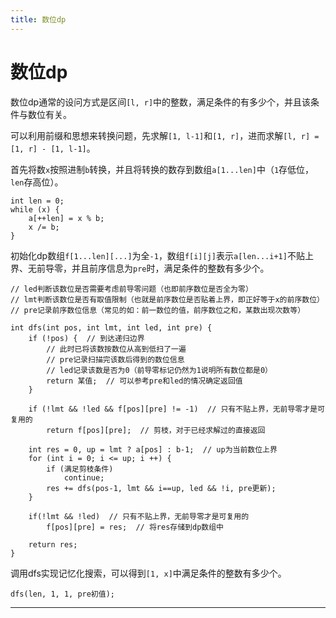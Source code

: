 ```yaml
---
title: 数位dp
---
```


# 数位dp

<script type="text/javascript" src="/include/head.js"></script>

数位dp通常的设问方式是区间`[l, r]`中的整数，满足条件的有多少个，并且该条件与数位有关。

可以利用前缀和思想来转换问题，先求解`[1, l-1]`和`[1, r]`，进而求解`[l, r] = [1, r] - [1, l-1]`。

首先将数`x`按照进制`b`转换，并且将转换的数存到数组`a[1...len]`中（`1`存低位，`len`存高位）。

```
int len = 0;
while (x) {
    a[++len] = x % b;
    x /= b;
}
```

初始化dp数组`f[1...len][...]`为全`-1`，数组`f[i][j]`表示`a[len...i+1]`不贴上界、无前导零，并且前序信息为`pre`时，满足条件的整数有多少个。

```
// led判断该数位是否需要考虑前导零问题（也即前序数位是否全为零）
// lmt判断该数位是否有取值限制（也就是前序数位是否贴着上界，即正好等于x的前序数位）
// pre记录前序数位信息（常见的如：前一数位的值，前序数位之和，某数出现次数等）

int dfs(int pos, int lmt, int led, int pre) {
    if (!pos) {  // 到达递归边界
        // 此时已将该数按数位从高到低扫了一遍
        // pre记录扫描完该数后得到的数位信息
        // led记录该数是否为0（前导零标记仍然为1说明所有数位都是0）
        return 某值;  // 可以参考pre和led的情况确定返回值
    }

    if (!lmt && !led && f[pos][pre] != -1)  // 只有不贴上界，无前导零才是可复用的
        return f[pos][pre];  // 剪枝，对于已经求解过的直接返回

    int res = 0, up = lmt ? a[pos] : b-1;  // up为当前数位上界
    for (int i = 0; i <= up; i ++) {
        if (满足剪枝条件)
            continue;
        res += dfs(pos-1, lmt && i==up, led && !i, pre更新);
    }

    if(!lmt && !led)  // 只有不贴上界，无前导零才是可复用的
        f[pos][pre] = res;  // 将res存储到dp数组中

    return res;
}
```

调用dfs实现记忆化搜索，可以得到`[1, x]`中满足条件的整数有多少个。

```
dfs(len, 1, 1, pre初值);
```

---

<script type="text/javascript" src="/include/tail.js"></script>
